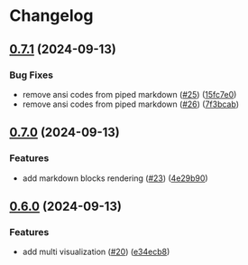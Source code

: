 # Changelog

## [0.7.1](https://github.com/guilhermeprokisch/see/compare/v0.7.0...v0.7.1) (2024-09-13)


### Bug Fixes

* remove ansi codes from piped markdown ([#25](https://github.com/guilhermeprokisch/see/issues/25)) ([15fc7e0](https://github.com/guilhermeprokisch/see/commit/15fc7e0f64e9c466a33838df93d33c9af55a8e07))
* remove ansi codes from piped markdown ([#26](https://github.com/guilhermeprokisch/see/issues/26)) ([7f3bcab](https://github.com/guilhermeprokisch/see/commit/7f3bcab80ad94a8c1b46874b2ec337520cd151b1))

## [0.7.0](https://github.com/guilhermeprokisch/see/compare/v0.6.0...v0.7.0) (2024-09-13)


### Features

* add markdown blocks rendering ([#23](https://github.com/guilhermeprokisch/see/issues/23)) ([4e29b90](https://github.com/guilhermeprokisch/see/commit/4e29b901aa7d3844d7c67cadf958e35139b3b78f))

## [0.6.0](https://github.com/guilhermeprokisch/see/compare/v0.5.3...v0.6.0) (2024-09-13)


### Features

* add multi visualization ([#20](https://github.com/guilhermeprokisch/see/issues/20)) ([e34ecb8](https://github.com/guilhermeprokisch/see/commit/e34ecb8ce576f55eb79cb53bc091d37e811fb259))
